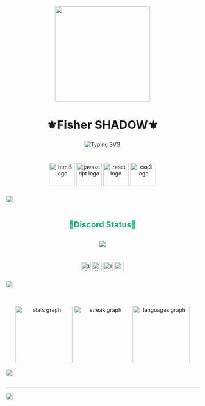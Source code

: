 <div align="center">
  <img height="250" src="https://media.giphy.com/media/v1.Y2lkPTc5MGI3NjExNTdiMmZiMTFiNzBmZThjNGZjNmZiYThhYTMzZmE4Y2ZjZmM4M2ZlNyZjdD1n/rafcn90lJfdyxt0vEe/giphy.gif"  />
</div>

###

<h2 align="center" style="font-size:30px"; >⚜️Fisher SHADOW⚜️</h2>

<div align="center">
<a href="https://git.io/typing-svg"><img src="https://readme-typing-svg.herokuapp.com?font=Inconsolata&weight=500&size=30&pause=500&color=F75858&center=true&vCenter=true&width=435&lines=%3CFront-end+dev+student%3E;.Graphic+designer!.;active+learner%2Fresearcher%2C%2C%2C;I+Like+to+learn+new+stuffs%3C3;.while+(!(succeed%3Dtry()+)+)." alt="Typing SVG" /></a>

</div>

###

<br clear="both">

<div align="center">
  <img src="https://cdn.jsdelivr.net/gh/devicons/devicon/icons/html5/html5-original.svg" height="61" width="67" alt="html5 logo"  />
  <img src="https://cdn.jsdelivr.net/gh/devicons/devicon/icons/javascript/javascript-original.svg" height="61" width="67" alt="javascript logo"  />
  <img src="https://cdn.jsdelivr.net/gh/devicons/devicon/icons/react/react-original.svg" height="61" width="67" alt="react logo"  />
  <img src="https://cdn.jsdelivr.net/gh/devicons/devicon/icons/css3/css3-original.svg" height="61" width="67" alt="css3 logo"  />
</div>

###
<img src="https://user-images.githubusercontent.com/73097560/115834477-dbab4500-a447-11eb-908a-139a6edaec5c.gif"><br><br>
<h2 align="center" style="color: #13a982";>🔰Discord Status🔰<br></h2>

<h2 align=center> <img src="https://lanyard.cnrad.dev/api/564399912830238720"></h2>

###

<br clear="both">

<div align="center">
  <img src="https://img.shields.io/static/v1?message=Telegram&logo=telegram&label=&color=2CA5E0&logoColor=white&labelColor=&style=flat" height="25" alt="telegram logo"  />
  <img src="https://img.shields.io/static/v1?message=Discord&logo=discord&label=&color=7289DA&logoColor=white&labelColor=&style=flat" height="25" alt="discord logo"  />
  <img src="https://img.shields.io/static/v1?message=Instagram&logo=instagram&label=&color=E4405F&logoColor=white&labelColor=&style=flat" height="25" alt="instagram logo"  />
  <img src="https://img.shields.io/static/v1?message=Gmail&logo=gmail&label=&color=D14836&logoColor=white&labelColor=&style=flat" height="25" alt="gmail logo"  />
</div>

###
<img src="https://user-images.githubusercontent.com/73097560/115834477-dbab4500-a447-11eb-908a-139a6edaec5c.gif"><br><br>

<br clear="both">

<div align="center">
  <img src="https://github-readme-stats.vercel.app/api?username=FisherSHADOW&hide_title=false&hide_rank=false&show_icons=true&include_all_commits=true&count_private=true&disable_animations=false&theme=dark&locale=en&hide_border=false" height="150" alt="stats graph"  />
  <img src="https://streak-stats.demolab.com?user=FisherSHADOW&locale=en&mode=daily&theme=dark&hide_border=false&border_radius=5&date_format=[Y ]M j" height="150" alt="streak graph"  />
  <img src="https://github-readme-stats.vercel.app/api/top-langs?username=FisherSHADOW&locale=en&hide_title=false&layout=compact&card_width=320&langs_count=5&theme=dark&hide_border=false" height="150" alt="languages graph"  />
</div>

<img src="https://user-images.githubusercontent.com/73097560/115834477-dbab4500-a447-11eb-908a-139a6edaec5c.gif"><br><br>

---
[![](https://visitcount.itsvg.in/api?id=FisherShadow&label=Profile%20Views&color=4&icon=2&pretty=true)](https://visitcount.itsvg.in)
